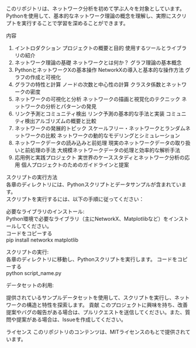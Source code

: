 このリポジトリは、ネットワーク分析を初めて学ぶ人々を対象としています。Pythonを使用して、基本的なネットワーク理論の概念を理解し、実際にスクリプトを実行することで学習を深めることができます。

内容
1. イントロダクション
プロジェクトの概要と目的
使用するツールとライブラリの紹介
2. ネットワーク理論の基礎
ネットワークとは何か？
グラフ理論の基本概念
3. PythonとネットワークXの基本操作
NetworkXの導入と基本的な操作方法
グラフの作成と可視化
4. グラフの特性と計算
ノードの次数と中心性の計算
クラスタ係数とネットワークの密度
5. ネットワークの可視化と分析
ネットワークの描画と視覚化のテクニック
ネットワークの分析とパターンの発見
6. リンク予測とコミュニティ検出
リンク予測の基本的な手法と実装
コミュニティ検出アルゴリズムの概要と比較
7. ネットワークの発展的トピック
スケールフリー・ネットワークとランダムネットワークの比較
ネットワークの動的なモデリングとシミュレーション
8. ネットワークデータの読み込みと前処理
現実のネットワークデータの取り扱いと前処理の手法
大規模ネットワークデータの処理と効率的な解析手法
9. 応用例と実践プロジェクト
実世界のケーススタディとネットワーク分析の応用
個人プロジェクトのためのガイドラインと提案


スクリプトの実行方法<br>
各章のディレクトリには、Pythonスクリプトとデータサンプルが含まれています。<br>
スクリプトを実行するには、以下の手順に従ってください：

必要なライブラリのインストール:<br>
Python環境で必要なライブラリ（主にNetworkX、Matplotlibなど）をインストールしてください。<br>
コードをコピーする<br>
pip install networkx matplotlib<br>

スクリプトの実行:<br>
各章のディレクトリに移動し、Pythonスクリプトを実行します。
コードをコピーする<br>
python script_name.py

データセットの利用:<br>

提供されているサンプルデータセットを使用して、スクリプトを実行し、ネットワークの構造と特性を探索します。
貢献
このプロジェクトに興味を持ち、改善提案やバグの報告がある場合は、プルリクエストを送信してください。また、質問や提案がある場合は、Issueを作成してください。

ライセンス
このリポジトリのコンテンツは、MITライセンスのもとで提供されています。

